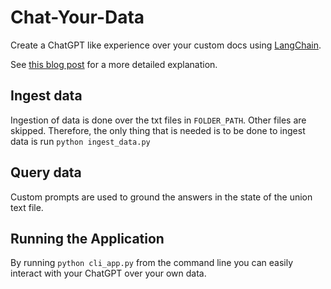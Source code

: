 # Chat-Your-Data

Create a ChatGPT like experience over your custom docs using [LangChain](https://github.com/hwchase17/langchain).

See [this blog post](https://blog.langchain.dev/tutorial-chatgpt-over-your-data/) for a more detailed explanation.

## Ingest data

Ingestion of data is done over the txt files in `FOLDER_PATH`. Other files are skipped.
Therefore, the only thing that is needed is to be done to ingest data is run `python ingest_data.py`

## Query data

Custom prompts are used to ground the answers in the state of the union text file.

## Running the Application

By running `python cli_app.py` from the command line you can easily interact with your ChatGPT over your own data.
